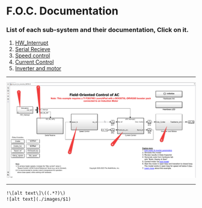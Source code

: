 # F.O.C. Documentation


### List of each sub-system and their documentation, Click on it.

1. [HW_Interrupt](./Writings/HW_Interrupt.md)
2. [Serial Recieve](./Writings/Serial_Receive.md)
3. [Speed control](./Writings/Speed_control.md)
4. [Current Control](./Writings/Current_Control.md)
5. [Inverter and motor](./Writings/InverterMotor.md)

---

![alt text](./images/image-6.png)

---

```
!\[alt text\]\((.*?)\)
![alt text](./images/$1)
```